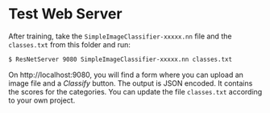 # Test Web Server

After training, take the `SimpleImageClassifier-xxxxx.nn` file and the `classes.txt` from this folder and run:

```bash
$ ResNetServer 9080 SimpleImageClassifier-xxxxx.nn classes.txt
```

On http://localhost:9080, you will find a form where you can upload an image file and a _Classify_ button. The output is JSON encoded. It contains the scores for the categories. You can update the file `classes.txt` according to your own project.

